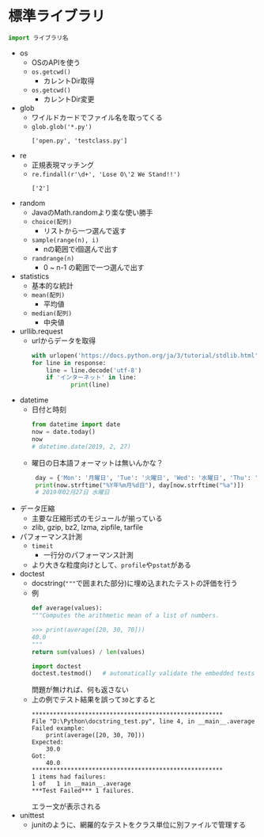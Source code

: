 # 標準ライブラリ

```py
import ライブラリ名
```

- os
  - OSのAPIを使う
  - `os.getcwd()`
    - カレントDir取得
  - `os.getcwd()`
    - カレントDir変更
- glob
  - ワイルドカードでファイル名を取ってくる
  - `glob.glob('*.py')`
    ```
    ['open.py', 'testclass.py']
    ```
- re
  - 正規表現マッチング
  - `re.findall(r'\d+', 'Lose O\'2 We Stand!!')`
    ```
    ['2']
    ```
- random
  - JavaのMath.randomより楽な使い勝手
  - `choice(配列)`
    - リストから一つ選んで返す
  - `sample(range(n), i)`
    - nの範囲でi個選んで出す
  - `randrange(n)`
    - 0 ~ n-1 の範囲で一つ選んで出す
- statistics
  - 基本的な統計
  - `mean(配列)`
    - 平均値
  - `median(配列)`
    - 中央値
- urllib.request
  - urlからデータを取得
    ```py
    with urlopen('https://docs.python.org/ja/3/tutorial/stdlib.html') as response:
	for line in response:
		line = line.decode('utf-8')
		if 'インターネット' in line:
		       print(line)
    ```
- datetime
  - 日付と時刻
    ```py
    from datetime import date
    now = date.today()
    now
    # datetime.date(2019, 2, 27)
    ```
  - 曜日の日本語フォーマットは無いんかな？
    ```py
     day = {'Mon': '月曜日', 'Tue': '火曜日', 'Wed': '水曜日', 'Thu': '木曜日', 'Fri': '金曜日', 'Sat': '土曜日', 'Sun': '日曜日'}
     print(now.strftime("%Y年%m月%d日"), day[now.strftime("%a")])
     # 2019年02月27日 水曜日
     ```
- データ圧縮
  - 主要な圧縮形式のモジュールが揃っている
  - zlib, gzip, bz2, lzma, zipfile, tarfile
- パフォーマンス計測
  - `timeit`
    - 一行分のパフォーマンス計測
  - より大きな粒度向けとして、`profile`や`pstat`がある
- doctest
  - docstring(`"""`で囲まれた部分)に埋め込まれたテストの評価を行う
  - 例
    ```py
    def average(values):
    """Computes the arithmetic mean of a list of numbers.

    >>> print(average([20, 30, 70]))
    40.0
    """
    return sum(values) / len(values)

    import doctest
    doctest.testmod()   # automatically validate the embedded tests
    ```
    問題が無ければ、何も返さない
  - 上の例でテスト結果を誤って`30`とすると
    ```
    ******************************************************
    File "D:\Python\docstring_test.py", line 4, in __main__.average
    Failed example:
        print(average([20, 30, 70]))
    Expected:
        30.0
    Got:
        40.0
    ******************************************************
    1 items had failures:
    1 of   1 in __main__.average
    ***Test Failed*** 1 failures.
    ```
    エラー文が表示される
- unittest
  - junitのように、網羅的なテストをクラス単位に別ファイルで管理する
